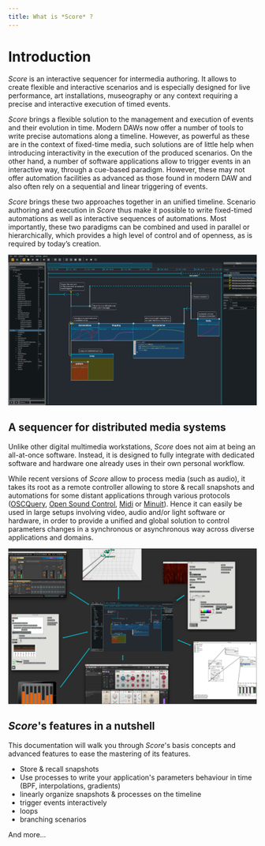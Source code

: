 ```yaml
---
title: What is *Score* ?
---
```


# Introduction

*Score* is an interactive sequencer for intermedia authoring. It allows to create flexible and interactive scenarios and is especially designed for live performance, art installations, museography or any context requiring a precise and interactive execution of timed events.

*Score* brings a flexible solution to the management and execution of events and their evolution in time. Modern DAWs now offer a number of tools to write precise automations along a timeline. However, as powerful as these are in the context of fixed-time media, such solutions are of little help when introducing interactivity in the execution of the produced scenarios. On the other hand, a number of software applications allow to trigger events in an interactive way, through a cue-based paradigm. However, these may not offer automation facilities as advanced as those found in modern DAW and also often rely on a sequential and linear triggering of events.

*Score* brings these two approaches together in an unified timeline. Scenario authoring and execution in *Score* thus make it possible to write fixed-timed automations as well as interactive sequences of automations. Most importantly, these two paradigms can be combined and used in parallel or hierarchically, which provides a high level of control and of openness, as is required by today’s creation.

![*Score* scenario](../images/Score_scenario.png "*Score* example scenario")

## A sequencer for distributed media systems

Unlike other digital multimedia workstations, *Score* does not aim at being an all-at-once software. Instead, it is designed to fully integrate with dedicated software and hardware one already uses in their own personal workflow. 

While recent versions of *Score* allow to process media (such as audio), it takes its root as a remote controller allowing to store & recall snapshots and automations for some distant applications through various protocols ([OSCQuery](https://github.com/mrRay/OSCQueryProposal), [Open Sound Control](http://opensoundcontrol.org), [Midi](https://www.midi.org) or [Minuit](https://github.com/Minuit/minuit)). Hence it can easily be used in large setups involving video, audio and/or light software or hardware, in order to provide a unified and global solution to control parameters changes in a synchronous or asynchronous way across diverse applications and domains.


![Distributed media system](../images/distributed_medias.png)

## *Score*'s features in a nutshell

This documentation will walk you through *Score*'s basis concepts and advanced features to ease the mastering of its features.

- Store & recall snapshots
- Use processes to write your application's parameters behaviour in time (BPF, interpolations, gradients)
- linearly organize snapshots & processes on the timeline
- trigger events interactively
- loops 
- branching scenarios

And more... 